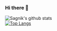 ### Hi there 👋

<!--
**sbiswas2209/sbiswas2209** is a ✨ _special_ ✨ repository because its `README.md` (this file) appears on your GitHub profile.-->

<!--Here are some ideas to get you started:
- 📫 How to reach me: Reach out to me on my [mail](sbiswas2209@outlook.com)-->

![Sagnik's github stats](https://github-readme-stats.vercel.app/api?username=sbiswas2209&show_icons=true&theme=radical&count_private=true)</br>
[![Top Langs](https://github-readme-stats.vercel.app/api/top-langs/?username=sbiswas2209&theme=radical)](https://github.com/sbiswas2209/github-readme-stats)
